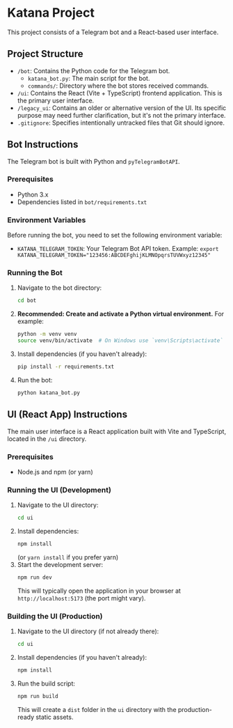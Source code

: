 # Katana Project

This project consists of a Telegram bot and a React-based user interface.

## Project Structure

-   `/bot`: Contains the Python code for the Telegram bot.
    -   `katana_bot.py`: The main script for the bot.
    -   `commands/`: Directory where the bot stores received commands.
-   `/ui`: Contains the React (Vite + TypeScript) frontend application. This is the primary user interface.
-   `/legacy_ui`: Contains an older or alternative version of the UI. Its specific purpose may need further clarification, but it's not the primary interface.
-   `.gitignore`: Specifies intentionally untracked files that Git should ignore.

## Bot Instructions

The Telegram bot is built with Python and `pyTelegramBotAPI`.

### Prerequisites

-   Python 3.x
-   Dependencies listed in `bot/requirements.txt`

### Environment Variables

Before running the bot, you need to set the following environment variable:

-   `KATANA_TELEGRAM_TOKEN`: Your Telegram Bot API token.
    Example: `export KATANA_TELEGRAM_TOKEN="123456:ABCDEFghijKLMNOpqrsTUVWxyz12345"`

### Running the Bot

1.  Navigate to the bot directory:
    ```bash
    cd bot
    ```
2.  **Recommended: Create and activate a Python virtual environment.** For example:
    ```bash
    python -m venv venv
    source venv/bin/activate  # On Windows use `venv\Scripts\activate`
    ```
3.  Install dependencies (if you haven't already):
    ```bash
    pip install -r requirements.txt
    ```
4.  Run the bot:
    ```bash
    python katana_bot.py
    ```

## UI (React App) Instructions

The main user interface is a React application built with Vite and TypeScript, located in the `/ui` directory.

### Prerequisites

-   Node.js and npm (or yarn)

### Running the UI (Development)

1.  Navigate to the UI directory:
    ```bash
    cd ui
    ```
2.  Install dependencies:
    ```bash
    npm install
    ```
    (or `yarn install` if you prefer yarn)
3.  Start the development server:
    ```bash
    npm run dev
    ```
    This will typically open the application in your browser at `http://localhost:5173` (the port might vary).

### Building the UI (Production)

1.  Navigate to the UI directory (if not already there):
    ```bash
    cd ui
    ```
2.  Install dependencies (if you haven't already):
    ```bash
    npm install
    ```
3.  Run the build script:
    ```bash
    npm run build
    ```
    This will create a `dist` folder in the `ui` directory with the production-ready static assets.
